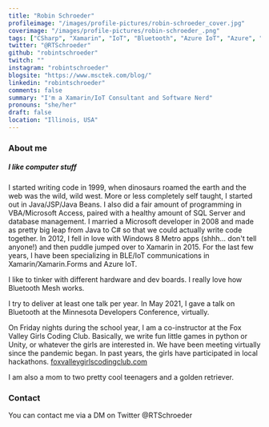 ```yaml
---
title: "Robin Schroeder"
profileimage: "/images/profile-pictures/robin-schroeder_cover.jpg"
coverimage: "/images/profile-pictures/robin-schroeder_.png"
tags: ["CSharp", "Xamarin", "IoT", "Bluetooth", "Azure IoT", "Azure", "Speaking - in person", "Speaking - virtual","Mentorship", "Architecture"]
twitter: "@RTSchroeder"
github: "robintschroeder"
twitch: ""
instagram: "robintschroeder"
blogsite: "https://www.msctek.com/blog/"
linkedin: "robintschroeder"
comments: false
summary: "I'm a Xamarin/IoT Consultant and Software Nerd"
pronouns: "she/her"
draft: false
location: "Illinois, USA"
---
```



### About me
##### **I like computer stuff**

I started writing code in 1999, when dinosaurs roamed the earth and the web was the wild, wild west. More or less completely self taught, I started out in Java/JSP/Java Beans. I also did a fair amount of programming in VBA/Microsoft Access, paired with a healthy amount of SQL Server and database management. I married a Microsoft developer in 2008 and made as pretty big leap from Java to C# so that we could actually write code together. In 2012, I fell in love with Windows 8 Metro apps (shhh... don't tell anyone!) and then puddle jumped over to Xamarin in 2015. For the last few years, I have been specializing in BLE/IoT communications in Xamarin/Xamarin.Forms and Azure IoT. 

I like to tinker with different hardware and dev boards. I really love how Bluetooth Mesh works.  

I try to deliver at least one talk per year. In May 2021, I gave a talk on Bluetooth at the Minnesota Developers Conference, virtually. 

On Friday nights during the school year, I am a co-instructor at the Fox Valley Girls Coding Club. Basically, we  write fun little games in python or Unity, or whatever the girls are interested in. We have been meeting virtually since the pandemic began. In past years, the girls have participated in local hackathons. [foxvalleygirlscodingclub.com](https://foxvalleygirlscodingclub.com/)

I am also a mom to two pretty cool teenagers and a golden retriever.

### Contact
You can contact me via a DM on Twitter @RTSchroeder
